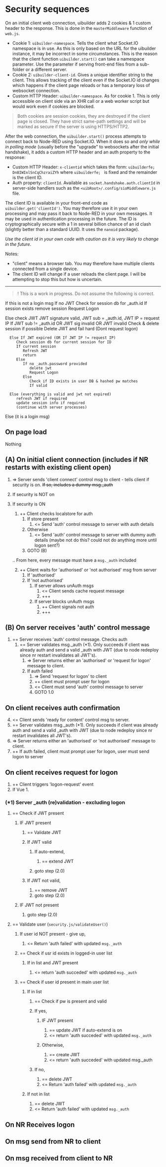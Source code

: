 # Security sequences

On an initial client web connection, uibuilder adds 2 cookies & 1 custom header to the response. This is done in the `masterMiddleware` function of `web.js`.

* Cookie 1: `uibuilder-namespace`. Tells the client what Socket.IO namespace is in use. As this is only based on the URL for the uibuilder instance, it may be incorrect in some circumstances. This is the reason that the client function `uibuilder.start()` can take a namespace parameter. Use the parameter if serving front-end files from a sub-folder or a different server.
* Cookie 2: `uibuilder-client-id`. Gives a unique identifier string to the client. This allows tracking of the client even if the Socket.IO id changes which happens if the client page reloads or has a temporary loss of websocket connection.
* Custom HTTP Header: `uibuilder-namespace`. As for cookie 1. This is only accessible on client side via an XHR call or a web worker script but would work even if cookies are blocked.

> Both cookies are session cookies, they are destroyed if the client page is closed. They have strict same-path settings and will be marked as secure if the server is using HTTPS/HTTP2.

After the web connection, the `uibuilder.start()` process attempts to connect back to Node-RED using Socket.IO. When it does so and _only while in polling mode_ (usually before the "upgrade" to websockets after the initial handshake), it adds a custom HTTP header and an auth property to the response:

* Custom HTTP Header: `x-clientid` which takes the form: `uibuilderfe; Dn8IWInlSnCqChzraiZYh` where `uibuilderfe; ` is fixed and the remainder is the client ID.
* Auth property: `clientId`. Available as `socket.handshake.auth.clientId` in server-side handlers such as the `<uibRoot>/.config/sioMiddleware.js` file.

The client ID is available in your front-end code as `uibuilder.get('clientId')`. You may therefore use it in your own processing and may pass it back to Node-RED in your own messages. It may be used in authentication processing in the future. The ID is cryptographically secure with a 1 in several billion chance of an id clash (slightly better than a standard UUID. It uses the `nanoid` package).

_Use the client id in your own code with caution as it is very likely to change in the future_.

Notes:

* "client" means a browser tab. You may therefore have multiple clients connected from a single device.
* The client ID will change if a user reloads the client page. I will be attempting to stop this but how is uncertain.

---

>! This is a work in progress. Do not assume the following is correct.

If this is not a login msg
   If no JWT
      Check for session db for _auth.id
      If session exists
         remove session
      Request Logon

   Else check JWT
      JWT signature valid, JWT sub = _auth.id, JWT IP = request IP
      If JWT sub != _auth.id OR JWT sig invalid OR JWT invalid
         Check & delete session if possible
         Delete JWT and fail hard (Dont request logon)

      Else If JWT expired (OR If JWT IP != request IP)
         Check session db for current session for ID
         If current session
            Refresh JWT
            return
         Else
            If no _auth.password provided
               delete jwt
               Request Logon
            Else
               Check if ID exists in user DB & hashed pw matches
               If valid

      Else (everything is valid and jwt not expired)
         refresh JWT if required
         update session info if required
         (continue with server processes)

Else (it is a login msg)


## On page load

Nothing

## (A) On initial client connection (includes if NR restarts with existing client open)

1. => Server sends 'client connect' control msg to client - tells client if security is on. ~~If so, includes a dummy msg._auth~~

2. If security is NOT on

3. If security is ON
   1. ++ Client checks localstore for auth
      1. If store present
         1. <= Send 'auth' control message to server with auth details
      2. Otherwise
         1. <= Send 'auth' control message to server with dummy auth details (maybe not do this? could not do anything more until logon sent?)
      3. GOTO (B)

   .. From here, every message must have a `msg._auth` included

   2. ++ Client waits for 'authorised' or 'not authorised' msg from server
      1. If 'authorised'
      2. If 'not authorised'
         1. If server allows unAuth msgs
            1. <= Client sends cache request message
            2. +++
         2. If server blocks unAuth msgs
            1. ++ Client signals not auth
            2. +++

## (B) On server receives 'auth' control message

1. == Server receives 'auth' control message. Checks auth
   1. == Server validates msg._auth (*1). Only succeeds if client was already auth and send a valid _auth with JWT (due to node redeploy since nr restart invalidates all JWT's).
      1. => Server returns either an 'authorised' or 'request for logon' message to client.
      2. If auth failed
         1. => Send 'request for logon' to client
         2. ++ client must prompt user for logon
         3. <= Client must send 'auth' control message to server
         4. GOTO 1.0

## On client receives auth confirmation

4. <= Client sends 'ready for content' control msg to server.
5. == Server validates msg._auth (*1). Only succeeds if client was already auth and send a valid _auth with JWT (due to node redeploy since nr restart invalidates all JWT's).
6. => Server returns either an 'authorised' or 'not authorised' message to client.
7. ++ If auth failed, client must prompt user for logon, user must send logon to server

## On client receives request for logon

1. ++ Client triggers 'logon-request' event
2. If Vue
   1. 

### (*1) Server _auth (re)validation - excluding logon

1. == Check if JWT present
   
   1. IF JWT present
      
      1. == Validate JWT
      2. If JWT valid
      
         1. If auto-extend, 
            
            1. == extend JWT
         
         2. goto step (2.0)

      3. If JWT not valid, 
      
         1. == remove JWT
         2. goto step (2.0)

   2. IF JWT not present
   
      1. goto step (2.0)

2. == Validate user (`security.js/validateUser()`)
   
   1. If user id NOT present - give up, 
   
      1. <= Return 'auth failed' with updated `msg._auth`
   
   2. == Check if usr id exists in logged-in user list
   
      1. If in list and JWT present
      
         1. <= return 'auth succeded' with updated `msg._auth`

   3. == Check if user id present in main user list

      1. If in list
      
         1. == Check if pw is present and valid
         2. If yes, 

            1. IF JWT present
               
               1. == update JWT if auto-extend is on
               2. <= return 'auth succeded' with updated `msg._auth`

            2. Otherwise, 
            
               1. == create JWT
               2. <= return 'auth succeded' with updated msg._auth

         3. If no,

            1. == delete JWT
            2. <= Return 'auth failed' with updated `msg._auth`

      2. If not in list
      
         1. == delete JWT
         2. <= Return 'auth failed' with updated `msg._auth`

## On NR Receives logon


## On msg send from NR to client


## On msg received from client to NR